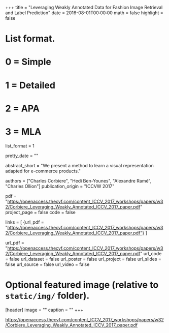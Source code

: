 +++
title = "Leveraging Weakly Annotated Data for Fashion Image Retrieval and Label Prediction"
date = 2016-08-01T00:00:00
math = false
highlight = false

# List format.
#   0 = Simple
#   1 = Detailed
#   2 = APA
#   3 = MLA
list_format = 1

pretty_date = ""

abstract_short = "We present a method to learn a visual representation adapted for e-commerce products."

authors = ["Charles Corbiere", "Hedi Ben-Younes", "Alexandre Ramé", "Charles Ollion"]
publication_origin = "ICCVW 2017"

pdf = "https://openaccess.thecvf.com/content_ICCV_2017_workshops/papers/w32/Corbiere_Leveraging_Weakly_Annotated_ICCV_2017_paper.pdf"
project_page = false
code = false

links = [
    {url_pdf = "https://openaccess.thecvf.com/content_ICCV_2017_workshops/papers/w32/Corbiere_Leveraging_Weakly_Annotated_ICCV_2017_paper.pdf"}
]

url_pdf = "https://openaccess.thecvf.com/content_ICCV_2017_workshops/papers/w32/Corbiere_Leveraging_Weakly_Annotated_ICCV_2017_paper.pdf"
url_code = false
url_dataset = false
url_poster = false
url_project = false
url_slides = false
url_source = false
url_video = false

# Optional featured image (relative to `static/img/` folder).
[header]
image = ""
caption = ""
+++

https://openaccess.thecvf.com/content_ICCV_2017_workshops/papers/w32/Corbiere_Leveraging_Weakly_Annotated_ICCV_2017_paper.pdf
